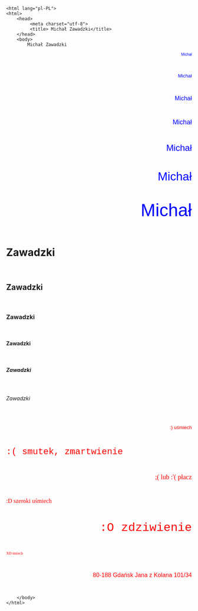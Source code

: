 <!DOCTYPE html>
	<html lang="pl-PL">
	<html>
		<head>
			 <meta charset="utf-8">
			 <title> Michał Zawadzki</title>
		</head>
		<body>
			Michał Zawadzki
<p align="right"> <font color="blue" size="1" face="Arial"> Michał</font> </p> <br>
<p align="right"> <font color="blue" size="2" face="Arial"> Michał</font> </p> <br>
<p align="right"> <font color="blue" size="3" face="Arial"> Michał</font> </p> <br>
<p align="right"> <font color="blue" size="4" face="Arial"> Michał</font> </p> <br>
<p align="right"> <font color="blue" size="5" face="Arial"> Michał</font> </p> <br>
<p align="right"> <font color="blue" size="6" face="Arial"> Michał</font> </p> <br>
<p align="right"> <font color="blue" size="7" face="Arial"> Michał</font> </p> <br>

<h1> Zawadzki </h1><br>
<h2> Zawadzki </h1><br>
<h3> Zawadzki </h1><br>
<h4> Zawadzki </h1><br>
<h5> Zawadzki </h1><br>
<h6> Zawadzki </h1><br>

<p align="right"> <font color="red" size="2" face="Arial"> :) uśmiech </font> </p> <br>
<p align="left"> <font color="red" size="5" face="Courier New"> :( smutek, zmartwienie </font> </p> <br>
<p align="right"> <font color="red" size="4" face="'Times New Roman"> ;( lub :'( płacz </font> </p> <br>
<p align="left"> <font color="red" size="3" face="Verdana">  :D szeroki uśmiech </font> </p> <br>
<p align="right"> <font color="red" size="6" face="Courier New"> :O zdziwienie </font> </p> <br>
<p align="left"> <font color="red" size="1" face="'Times New Roman"> XD śmiech </font> </p> <br>



<p align="right"> <font color="red" size="3" face="Arial"> 80-188 Gdańsk Jana z Kolana 101/34 </font> </p> <br>

		</body>
	</html>
 
